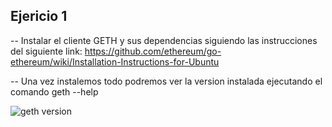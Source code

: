 ## Ejericio 1

-- Instalar el cliente GETH y sus dependencias siguiendo las instrucciones del siguiente link:
https://github.com/ethereum/go-ethereum/wiki/Installation-Instructions-for-Ubuntu

-- Una vez instalemos todo podremos ver la version instalada ejecutando el comando
geth --help

![geth version](/img/geth_version.png)
